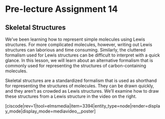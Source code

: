 # Pre-lecture Assignment 14

## Skeletal Structures


We’ve been learning how to represent simple molecules using Lewis structures. For more complicated molecules, however, writing out Lewis structures can laborious and time consuming. Similarly, the cluttered formalism used for Lewis structures can be difficult to interpret with a quick glance. In this lesson, we will learn about an alternative formalism that is commonly used for representing the structures of carbon-containing molecules. 



Skeletal structures are a standardized formalism that is used as shorthand for representing the structures of molecules. They can be drawn quickly, and they aren’t as crowded as Lewis structures. We’ll examine how to draw these structures from a Lewis structure in the video on the right. 

[ciscode|rev=1|tool=elmsmedia|item=3394|entity_type=node|render=display_mode|display_mode=mediavideo__poster]

